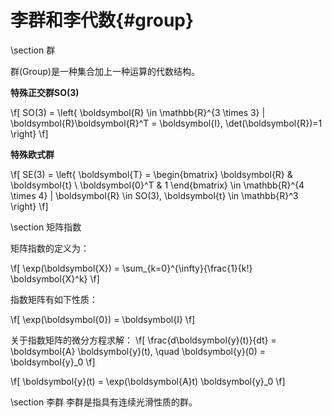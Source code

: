 李群和李代数{#group}
==================

\section 群

群(Group)是一种集合加上一种运算的代数结构。

<b> 特殊正交群SO(3)</b>

\f[
    SO(3) = \left\{ \boldsymbol{R} \in \mathbb{R}^{3 \times 3} | \boldsymbol{R}\boldsymbol{R}^T = \boldsymbol{I},
    \det(\boldsymbol{R})=1 \right\}
\f]

<b> 特殊欧式群 </b>

\f[
    SE(3) = \left\{ \boldsymbol{T} = \begin{bmatrix} 
    \boldsymbol{R} & \boldsymbol{t} \\
    \boldsymbol{0}^T & 1
    \end{bmatrix} \in \mathbb{R}^{4 \times 4} | \boldsymbol{R} \in SO(3), \boldsymbol{t} \in \mathbb{R}^3
      \right\}
\f]

\section 矩阵指数

矩阵指数的定义为：

\f[
    \exp(\boldsymbol{X}) = \sum_{k=0}^{\infty}{\frac{1}{k!} \boldsymbol{X}^k}
\f]

指数矩阵有如下性质：

\f[
    \exp(\boldsymbol{0}) = \boldsymbol{I}
\f]

关于指数矩阵的微分方程求解：
\f[
    \frac{d\boldsymbol{y}(t)}{dt} = \boldsymbol{A} \boldsymbol{y}(t), \quad \boldsymbol{y}(0) = \boldsymbol{y}_0
\f]

\f[
    \boldsymbol{y}(t) = \exp(\boldsymbol{A}t) \boldsymbol{y}_0
\f]

\section 李群
李群是指具有连续光滑性质的群。